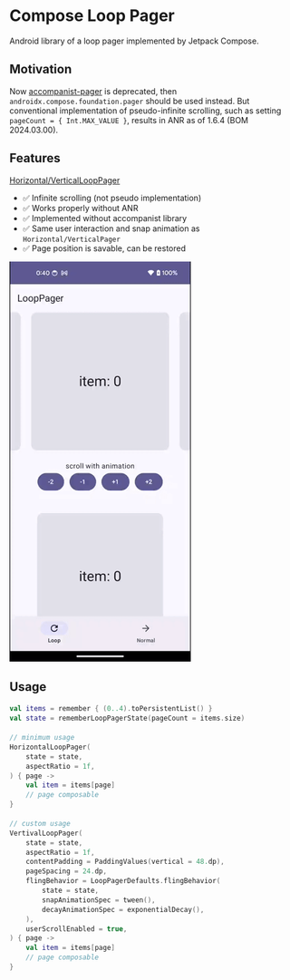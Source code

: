 # Compose Loop Pager

Android library of a loop pager implemented by Jetpack Compose.

## Motivation

Now [accompanist-pager](https://github.com/google/accompanist/tree/main/pager) is deprecated,
then `androidx.compose.foundation.pager`
should be used instead.
But conventional implementation of pseudo-infinite scrolling,
such as setting `pageCount = { Int.MAX_VALUE }`,
results in ANR as of 1.6.4 (BOM 2024.03.00).

## Features

[Horizontal/VerticalLoopPager](./lib/src/main/java/com/seo4d696b75/compose/pager/LoopPager.kt)

- ✅ Infinite scrolling (not pseudo implementation)
- ✅ Works properly without ANR
- ✅ Implemented without accompanist library
- ✅ Same user interaction and snap animation as `Horizontal/VerticalPager`
- ✅ Page position is savable, can be restored

<img src="capture/sample_loop_pager.gif">

## Usage

```kotlin
val items = remember { (0..4).toPersistentList() }
val state = rememberLoopPagerState(pageCount = items.size)

// minimum usage
HorizontalLoopPager(
    state = state,
    aspectRatio = 1f,
) { page ->
    val item = items[page]
    // page composable
}

// custom usage
VertivalLoopPager(
    state = state,
    aspectRatio = 1f,
    contentPadding = PaddingValues(vertical = 48.dp),
    pageSpacing = 24.dp,
    flingBehavior = LoopPagerDefaults.flingBehavior(
        state = state,
        snapAnimationSpec = tween(),
        decayAnimationSpec = exponentialDecay(),
    ),
    userScrollEnabled = true,
) { page ->
    val item = items[page]
    // page composable
}
```
